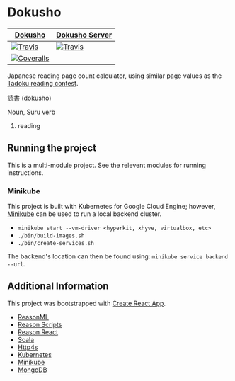 # Dokusho

[T1]: https://travis-matrix-badges.herokuapp.com/repos/RawToast/dokusho/branches/master/1
[T2]: https://travis-matrix-badges.herokuapp.com/repos/RawToast/dokusho/branches/master/2
[TR]: https://travis-ci.org/RawToast/dokusho

[C1]: https://coveralls.io/repos/github/RawToast/dokusho/badge.svg
[CR]: https://coveralls.io/github/RawToast/dokusho

| [Dokusho](dokusho/)   | [Dokusho Server](dokusho-server/)|
|-----------------------|---------------------|
| [![Travis][T1]][TR]   | [![Travis][T2]][TR] |
| [![Coveralls][C1]][CR]|                     |


Japanese reading page count calculator, using similar page values as the [Tadoku reading contest](http://readmod.com).

読書 (dokusho)

Noun, Suru verb

1. reading

## Running the project

This is a multi-module project. See the relevent modules for running instructions.

### Minikube

This project is built with Kubernetes for Google Cloud Engine; however, [Minikube](https://github.com/kubernetes/minikube) can be used to run a local backend cluster. 

* `minikube start --vm-driver <hyperkit, xhyve, virtualbox, etc>`
* `./bin/build-images.sh`
* `./bin/create-services.sh`

The backend's location can then be found using: `minikube service backend --url`.

## Additional Information

This project was bootstrapped with [Create React App](https://github.com/facebookincubator/create-react-app).

* [ReasonML](https://reasonml.github.io/)
* [Reason Scripts](https://github.com/reasonml-community/reason-scripts)
* [Reason React](https://reasonml.github.io/reason-react/)
* [Scala](http://scala-lang.org)
* [Http4s](http://http4s.org)
* [Kubernetes](https://kubernetes.io)
* [Minikube](https://github.com/kubernetes/minikube)
* [MongoDB](https://www.mongodb.com)
